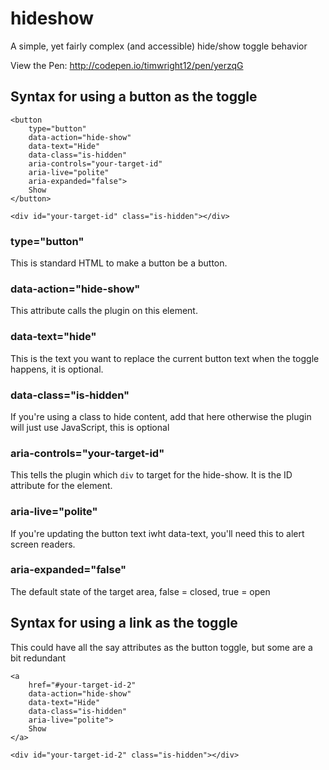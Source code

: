 # hideshow
A simple, yet fairly complex (and accessible) hide/show toggle behavior

View the Pen: http://codepen.io/timwright12/pen/yerzqG

## Syntax for using a button as the toggle

	<button
		type="button"
		data-action="hide-show"
		data-text="Hide"
		data-class="is-hidden"
		aria-controls="your-target-id"
		aria-live="polite"
		aria-expanded="false">
		Show
	</button>

	<div id="your-target-id" class="is-hidden"></div>

### type="button"

This is standard HTML to make a button be a button.


### data-action="hide-show"

This attribute calls the plugin on this element.

### data-text="hide"

This is the text you want to replace the current button text when the toggle happens, it is optional.

### data-class="is-hidden"

If you're using a class to hide content, add that here otherwise the plugin will just use JavaScript, this is optional

### aria-controls="your-target-id"

This tells the plugin which `div` to target for the hide-show. It is the ID attribute for the element.

### aria-live="polite"

If you're updating the button text iwht data-text, you'll need this to alert screen readers.

### aria-expanded="false"

The default state of the target area, false = closed, true = open

## Syntax for using a link as the toggle

This could have all the say attributes as the button toggle, but some are a bit redundant

	<a
		href="#your-target-id-2"
		data-action="hide-show"
		data-text="Hide"
		data-class="is-hidden"
		aria-live="polite">
		Show
	</a>

	<div id="your-target-id-2" class="is-hidden"></div>
